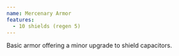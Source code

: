 ```yaml
---
name: Mercenary Armor
features:
  - 10 shields (regen 5)
---
```

Basic armor offering a minor upgrade to shield capacitors.